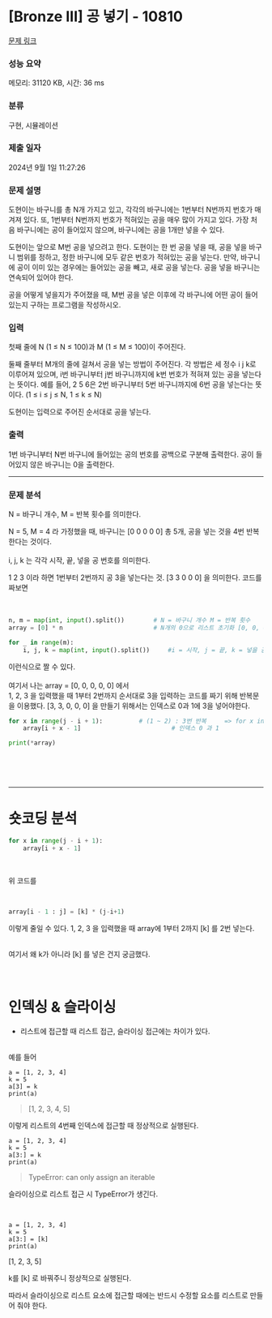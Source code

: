 # [Bronze III] 공 넣기 - 10810 

[문제 링크](https://www.acmicpc.net/problem/10810) 

### 성능 요약

메모리: 31120 KB, 시간: 36 ms

### 분류

구현, 시뮬레이션

### 제출 일자

2024년 9월 1일 11:27:26

### 문제 설명

<p>도현이는 바구니를 총 N개 가지고 있고, 각각의 바구니에는 1번부터 N번까지 번호가 매겨져 있다. 또, 1번부터 N번까지 번호가 적혀있는 공을 매우 많이 가지고 있다. 가장 처음 바구니에는 공이 들어있지 않으며, 바구니에는 공을 1개만 넣을 수 있다.</p>

<p>도현이는 앞으로 M번 공을 넣으려고 한다. 도현이는 한 번 공을 넣을 때, 공을 넣을 바구니 범위를 정하고, 정한 바구니에 모두 같은 번호가 적혀있는 공을 넣는다. 만약, 바구니에 공이 이미 있는 경우에는 들어있는 공을 빼고, 새로 공을 넣는다. 공을 넣을 바구니는 연속되어 있어야 한다.</p>

<p>공을 어떻게 넣을지가 주어졌을 때, M번 공을 넣은 이후에 각 바구니에 어떤 공이 들어 있는지 구하는 프로그램을 작성하시오.</p>

### 입력 

 <p>첫째 줄에 N (1 ≤ N ≤ 100)과 M (1 ≤ M ≤ 100)이 주어진다.</p>

<p>둘째 줄부터 M개의 줄에 걸쳐서 공을 넣는 방법이 주어진다. 각 방법은 세 정수 i j k로 이루어져 있으며, i번 바구니부터 j번 바구니까지에 k번 번호가 적혀져 있는 공을 넣는다는 뜻이다. 예를 들어, 2 5 6은 2번 바구니부터 5번 바구니까지에 6번 공을 넣는다는 뜻이다. (1 ≤ i ≤ j ≤ N, 1 ≤ k ≤ N)</p>

<p>도현이는 입력으로 주어진 순서대로 공을 넣는다.</p>

### 출력 

 <p>1번 바구니부터 N번 바구니에 들어있는 공의 번호를 공백으로 구분해 출력한다. 공이 들어있지 않은 바구니는 0을 출력한다.</p>

***

### 문제 분석
N = 바구니 개수, M = 반복 횟수를 의미한다. 

N = 5,  M = 4 라 가정했을 때, 바구니는 [0 0 0 0 0] 총 5개, 공을 넣는 것을 4번 반복한다는 것이다.
<br><br>
i, j, k 는 각각 시작, 끝, 넣을 공 번호를 의미한다.

1 2 3 이라 하면 1번부터 2번까지 공 3을 넣는다는 것. [3 3 0 0 0] 을 의미한다. 코드를 짜보면
<br><br><br>

```py
n, m = map(int, input().split())        # N = 바구니 개수 M = 반복 횟수
array = [0] * n                         # N개의 0으로 리스트 초기화 [0, 0, 0, 0, 0]

for _ in range(m):
    i, j, k = map(int, input().split())     #i = 시작, j = 끝, k = 넣을 공의 번호
```
이런식으로 짤 수 있다.
<br><br>
여기서 나는 array = [0, 0, 0, 0, 0] 에서 <br>
1, 2, 3 을 입력했을 때 1부터 2번까지 순서대로 3을 입력하는 코드를 짜기 위해 반복문을 이용했다. [3, 3, 0, 0, 0] 을 만들기 위해서는 인덱스로 0과 1에 3을 넣어야한다.


```py
for x in range(j - i + 1):          # (1 ~ 2) : 3번 반복     => for x in range(2 - 1 + 1)           => for x in range(j - i + 1) = for x in range(j - (i - 1))
    array[i + x - 1]                         # 인덱스 0 과 1

print(*array)                     
```

<br><br><br>

***
# 숏코딩 분석

```py
for x in range(j - i + 1):      
    array[i + x - 1]                        
```
<br>

위 코드를

<br>

```py
array[i - 1 : j] = [k] * (j-i+1)
```

이렇게 줄일 수 있다.
1, 2, 3 을 입력했을 때 array에 1부터 2까지 [k] 를 2번 넣는다.
<br><br>

여기서 왜 k가 아니라 [k] 를 넣은 건지 궁금했다. 
 <br><br><br>

 # 인덱싱 & 슬라이싱
- 리스트에 접근할 때 리스트 접근, 슬라이싱 접근에는 차이가 있다.
<br><br>

예를 들어 

```
a = [1, 2, 3, 4]
k = 5
a[3] = k
print(a)
```
> [1, 2, 3, 4, 5]

이렇게 리스트의 4번째 인덱스에 접근할 때 정상적으로 실행된다.
<br>

```
a = [1, 2, 3, 4]
k = 5
a[3:] = k
print(a)
```
> TypeError: can only assign an iterable

슬라이싱으로 리스트 접근 시 TypeError가 생긴다.

<br>

```
a = [1, 2, 3, 4]
k = 5
a[3:] = [k]
print(a)
```
[1, 2, 3, 5]

k를 [k] 로 바꿔주니 정상적으로 실행된다.

따라서 슬라이싱으로 리스트 요소에 접근할 때에는 반드시 수정할 요소를 리스트로 만들어 줘야 한다.
